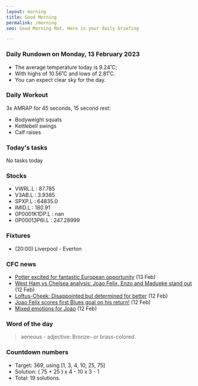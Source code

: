 ```yaml
---
layout: morning
title: Good Morning
permalink: /morning
seo: Good Morning Mat, Here is your daily briefing

---
```


<!-- weather_marker starts -->
### Daily Rundown on Monday, 13 February 2023

- The average temperature today is 9.24˚C;
- With highs of 10.56˚C and lows of 2.81˚C.
- You can expect clear sky for the day.

<!-- weather_marker ends -->

### Daily Workout
<!-- workout_marker starts -->
3x AMRAP for 45 seconds, 15 second rest:

- Bodyweight squats
- Kettlebell swings
- Calf raises

<!-- workout_marker ends -->

### Today's tasks
<!-- task_marker starts -->
No tasks today
<!-- task_marker ends -->

### Stocks

<!-- stocks_marker starts -->

- VWRL.L : 87.785
- V3AB.L : 3.9385
- SPXP.L : 64835.0
- IMID.L : 180.91
- 0P0001K1DP.L : nan
- 0P00013P6I.L : 247.28999

<!-- stocks_marker ends -->

### Fixtures

<!-- sports_marker starts -->

<ul>
<li>(20:00) Liverpool - Everton</li>
</ul>

<!-- sports_marker ends -->

### CFC news

<!-- cfc_marker starts -->
- [Potter excited for fantastic European opportunity](https://chelseafc.com/en/news/article/potter-excited-for-fantastic-european-opportunity) (13 Feb)
- [West Ham vs Chelsea analysis: Joao Felix, Enzo and Madueke stand out](https://chelseafc.com/en/news/article/west-ham-vs-chelsea-analysis-joao-felix-enzo-and-madueke-stand-out) (12 Feb)
- [Loftus-Cheek: Disappointed but determined for better](https://chelseafc.com/en/news/article/loftus-cheek-disappointed-but-determined-for-better) (12 Feb)
- [Joao Felix scores first Blues goal on his return!](https://chelseafc.com/en/video/joao-felix-scores-first-blues-goal-on-his-return) (12 Feb)
- [Mixed emotions for Joao](https://chelseafc.com/en/news/article/mixed-emotions-for-joao) (12 Feb)

<!-- cfc_marker ends -->

### Word of the day
<!-- word_marker starts -->

 > aeneous - adjective: Bronze- or brass-colored.

<!-- word_marker ends -->

### Countdown numbers
<!-- game_marker starts -->

- Target: 369, using [1, 3, 4, 10, 25, 75]
- Solution: ( 75 + 25 ) x 4 - 10 x 3 - 1
- Total: 19 solutions.

<!-- game_marker ends -->
